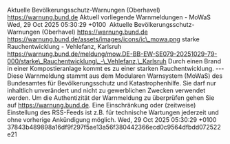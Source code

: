 Aktuelle Bevölkerungsschutz-Warnungen (Oberhavel) https://warnung.bund.de Aktuell vorliegende Warnmeldungen - MoWaS Wed, 29 Oct 2025 05:30:29 +0100 ![]() Aktuelle Bevölkerungsschutz-Warnungen (Oberhavel) https://warnung.bund.de https://warnung.bund.de/assets/images/icons/ic\_mowa.png starke Rauchentwicklung - Vehlefanz, Karlsruh https://warnung.bund.de/meldung/mow.DE-BB-EW-SE079-20251029-79-000/starke\_Rauchentwicklung\_-\_Vehlefanz,\_Karlsruh Durch einen Brand in einer Kompostieranlage kommt es zu einer starken Rauchentwicklung. ---
Diese Warnmeldung stammt aus dem Modularen Warnsystem (MoWaS) des Bundesamtes für Bevölkerungsschutz und Katastrophenhilfe.
Sie darf nur inhaltlich unverändert und nicht zu gewerblichen Zwecken verwendet werden.
Um die Authentizität der Warnmeldung zu überprüfen gehen Sie auf https://warnung.bund.de.
Eine Einschränkung oder (zeitweise) Einstellung des RSS-Feeds ist z.B. für technische Wartungen jederzeit und ohne vorherige Ankündigung möglich. Wed, 29 Oct 2025 05:30:29 +0100 37843b489898a16df9f297f5ae13a56f380442366ecd0c9564dfbdd072522e21
